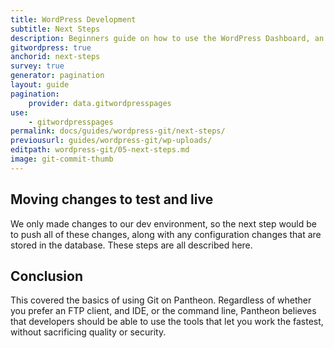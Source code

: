 ```yaml
---
title: WordPress Development
subtitle: Next Steps
description: Beginners guide on how to use the WordPress Dashboard, an SFTP client, and your text editor of choice to work quickly, safely and easily on Pantheon's Git-based platform.
gitwordpress: true
anchorid: next-steps
survey: true
generator: pagination
layout: guide
pagination:
    provider: data.gitwordpresspages
use:
    - gitwordpresspages
permalink: docs/guides/wordpress-git/next-steps/
previousurl: guides/wordpress-git/wp-uploads/
editpath: wordpress-git/05-next-steps.md
image: git-commit-thumb
---
```


## Moving changes to test and live
We only made changes to our dev environment, so the next step would be to push all of these changes, along with any configuration changes that are stored in the database. These steps are all described here.

## Conclusion
This covered the basics of using Git on Pantheon. Regardless of whether you prefer an FTP client, and IDE, or the command line, Pantheon believes that developers should be able to use the tools that let you work the fastest, without sacrificing quality or security.
